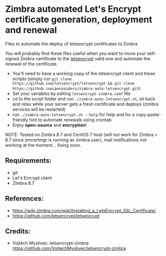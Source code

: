 # Zimbra automated Let's Encrypt certificate generation, deployment and renewal
Files to automate the deploy of letsencrypt certificates to Zimbra

You will probably find these files useful when you want to move your self-signed Zimbra certificate to the [letsencrypt](https://letsencrypt.org/) valid one and automate the renewal of the certificate.

 - You'll need to have a working copy of the letsencrypt client and these scripts (simply run `git clone https://github.com/letsencrypt/letsencrypt && git clone https://github.com/penzoiders/zimbra-auto-letsencrypt.git`)
 - Set your variables by editing `letsencrypt-zimbra.conf` file
 - cd to the script folder and run `./zimbra-auto-letsencrypt.sh`, sit back and relax while your server gets a fresh certificate and deploys (zimbra services will be restarted)
 - run `./zimbra-auto-letsencrypt.sh --help` for help and for a copy-paste-friendly hint to automate renewals using crontab
 - Enjoy **open-source** and **encryption**!

NOTE: Tested on Zimbra 8.7 and CentOS 7 host (will not work for Zimbra < 8.7 since zmcertmgr is running as zimbra user), mail notifications not working at the moment... fixing soon.

## Requirements:
  - git
  - Let's Encrypt client
  - Zimbra 8.7

## References: 
  - https://wiki.zimbra.com/wiki/Installing_a_LetsEncrypt_SSL_Certificate/
  - https://github.com/letsencrypt/letsencrypt

## Credits:
  - Vojtěch Myslivec: letsencrypt-zimbra https://github.com/VojtechMyslivec/letsencrypt-zimbra
